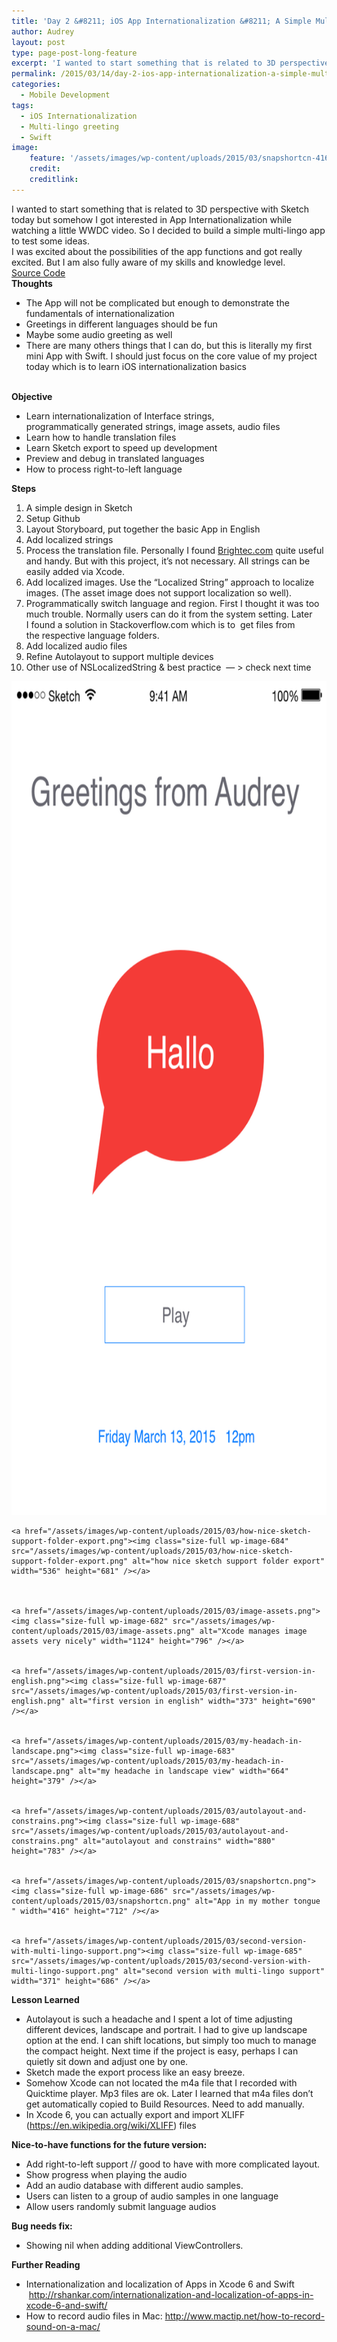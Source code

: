 ```yaml
---
title: 'Day 2 &#8211; iOS App Internationalization &#8211; A Simple Multi-lingo Greeting App'
author: Audrey
layout: post
type: page-post-long-feature
excerpt: 'I wanted to start something that is related to 3D perspective with Sketch today but somehow I got interested in App Internationalization while watching a little WWDC video. So I decided to build a simple multi-lingo app to test some ideas.'
permalink: /2015/03/14/day-2-ios-app-internationalization-a-simple-multi-lingo-greeting-app/
categories:
  - Mobile Development
tags:
  - iOS Internationalization
  - Multi-lingo greeting
  - Swift
image:
    feature: '/assets/images/wp-content/uploads/2015/03/snapshortcn-416x675.png'
    credit: 
    creditlink: 
---
```

<div>
  I wanted to start something that is related to 3D perspective with Sketch today but somehow I got interested in App Internationalization while watching a little WWDC video. So I decided to build a simple multi-lingo app to test some ideas.
</div>

<div>
</div>

<div>
  I was excited about the possibilities of the app functions and got really excited. But I am also fully aware of my skills and knowledge level.
</div>

<div>
</div>

<div>
  <div class='et_post_video'>
  </div>
</div>

<div>
  <a href='https://github.com/vidaaudrey/002-Swift-Multilingo-Greeting' class='small-button smallorange'>Source Code</a>
</div>

<div>
  <b>Thoughts</b>
</div>

  * The App will not be complicated but enough to demonstrate the fundamentals of internationalization
  * Greetings in different languages should be fun
  * Maybe some audio greeting as well
  * There are many others things that I can do, but this is literally my first mini App with Swift. I should just focus on the core value of my project today which is to learn iOS internationalization basics

<div>
  <b> </b>
</div>

<div>
  <b>Objective </b>
</div>

  * Learn internationalization of Interface strings, programmatically generated strings, image assets, audio files
  * Learn how to handle translation files
  * Learn Sketch export to speed up development
  * Preview and debug in translated languages
  * How to process right-to-left language

<div>
</div>

<div>
  <b>Steps</b>
</div>

  1. A simple design in Sketch
  2. Setup Github
  3. Layout Storyboard, put together the basic App in English
  4. Add localized strings
  5. Process the translation file. Personally I found [Brightec.com][1] quite useful and handy. But with this project, it’s not necessary. All strings can be easily added via Xcode.
  6. Add localized images. Use the “Localized String” approach to localize images. (The asset image does not support localization so well).
  7. Programmatically switch language and region. First I thought it was too much trouble. Normally users can do it from the system setting. Later I found a solution in Stackoverflow.com which is to  get files from the respective language folders.
  8. Add localized audio files
  9. Refine Autolayout to support multiple devices
 10. Other use of NSLocalizedString & best practice  — > check next time

<div>
    <a href="/assets/images/wp-content/uploads/2015/03/sketch-design.png"><img class="size-full wp-image-689" src="/assets/images/wp-content/uploads/2015/03/sketch-design.png" alt="sketch design  (quite different from the final result )" width="750" height="1334" /></a>

    <a href="/assets/images/wp-content/uploads/2015/03/how-nice-sketch-support-folder-export.png"><img class="size-full wp-image-684" src="/assets/images/wp-content/uploads/2015/03/how-nice-sketch-support-folder-export.png" alt="how nice sketch support folder export" width="536" height="681" /></a>
    
 
  
    <a href="/assets/images/wp-content/uploads/2015/03/image-assets.png"><img class="size-full wp-image-682" src="/assets/images/wp-content/uploads/2015/03/image-assets.png" alt="Xcode manages image assets very nicely" width="1124" height="796" /></a>

  
    <a href="/assets/images/wp-content/uploads/2015/03/first-version-in-english.png"><img class="size-full wp-image-687" src="/assets/images/wp-content/uploads/2015/03/first-version-in-english.png" alt="first version in english" width="373" height="690" /></a>
 
  
    <a href="/assets/images/wp-content/uploads/2015/03/my-headach-in-landscape.png"><img class="size-full wp-image-683" src="/assets/images/wp-content/uploads/2015/03/my-headach-in-landscape.png" alt="my headache in landscape view" width="664" height="379" /></a>
 
  
    <a href="/assets/images/wp-content/uploads/2015/03/autolayout-and-constrains.png"><img class="size-full wp-image-688" src="/assets/images/wp-content/uploads/2015/03/autolayout-and-constrains.png" alt="autolayout and constrains" width="880" height="783" /></a>
  
  
    <a href="/assets/images/wp-content/uploads/2015/03/snapshortcn.png"><img class="size-full wp-image-686" src="/assets/images/wp-content/uploads/2015/03/snapshortcn.png" alt="App in my mother tongue " width="416" height="712" /></a>
  
  
    <a href="/assets/images/wp-content/uploads/2015/03/second-version-with-multi-lingo-support.png"><img class="size-full wp-image-685" src="/assets/images/wp-content/uploads/2015/03/second-version-with-multi-lingo-support.png" alt="second version with multi-lingo support" width="371" height="686" /></a>


<div>
  <b>Lesson Learned</b>
</div>

  * Autolayout is such a headache and I spent a lot of time adjusting different devices, landscape and portrait. I had to give up landscape option at the end. I can shift locations, but simply too much to manage the compact height. Next time if the project is easy, perhaps I can quietly sit down and adjust one by one.
  * Sketch made the export process like an easy breeze.
  * Somehow Xcode can not located the m4a file that I recorded with Quicktime player. Mp3 files are ok. Later I learned that m4a files don’t get automatically copied to Build Resources. Need to add manually.
  * In Xcode 6, you can actually export and import XLIFF (<a href="https://en.wikipedia.org/wiki/XLIFF" rel="nofollow">https://en.wikipedia.org/wiki/XLIFF</a>) files

<div>
</div>

<div>
  <b>Nice-to-have functions for the future version:</b>
</div>

  * Add right-to-left support // good to have with more complicated layout.
  * Show progress when playing the audio
  * Add an audio database with different audio samples.
  * Users can listen to a group of audio samples in one language
  * Allow users randomly submit language audios

<div>
</div>

<div>
  <b>Bug needs fix:</b>
</div>

  * Showing nil when adding additional ViewControllers.

<div>
</div>

<div>
  <strong>Further Reading </strong>
</div>

  * Internationalization and localization of Apps in Xcode 6 and Swift  <http://rshankar.com/internationalization-and-localization-of-apps-in-xcode-6-and-swift/>
  * How to record audio files in Mac: <http://www.mactip.net/how-to-record-sound-on-a-mac/>

<div>
</div>

 [1]: http://xliff.brightec.co.uk/form.php